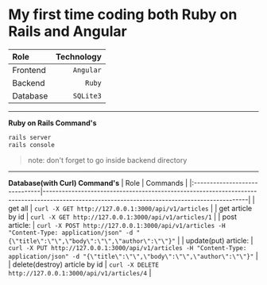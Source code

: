 # My first time coding both Ruby on Rails and Angular
| Role     | Technology |
|:---------|----------: |
| Frontend | `Angular`  |
| Backend  | `Ruby`     |
| Database | `SQLite3`  |

---
**Ruby on Rails Command's**
```ruby
rails server
rails console
```
> note: don't forget to go inside backend directory
---
**Database(with Curl) Command's**
| Role                          | Commands                                                                                                                                     |
|:------------------------------|----------------------------------------------------------------------------------------------------------------------------------------------|
| get all                       | `curl -X GET http://127.0.0.1:3000/api/v1/articles`                                                                                          |
| get article by id             | `curl -X GET http://127.0.0.1:3000/api/v1/articles/1`                                                                                        |
| post article:                 | `curl -X POST http://127.0.0.1:3000/api/v1/articles -H "Content-Type: application/json" -d "{\"title\":\"\",\"body\":\"\",\"author\":\"\"}"` |
| update(put) article:          | `curl -X PUT http://127.0.0.1:3000/api/v1/articles -H "Content-Type: application/json" -d "{\"title\":\"\",\"body\":\"\",\"author\":\"\"}"`  |
| delete(destroy) article by id | `curl -X DELETE http://127.0.0.1:3000/api/v1/articles/4`                                                                                     |